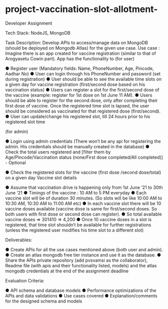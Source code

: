 # project-vaccination-slot-allotment-
Developer Assignment

Tech Stack: NodeJS, MongoDB

Task Description: Develop APIs to access/manage data on MongoDB (should be deployed on Mongodb Atlas) for the given use case. Use case : Imagine there is an app created for vaccine registration (similar to that of Arogyasetu Cowin part). App has the functionality to (for user)

● Register user (Mandatory fields: Name, PhoneNumber, Age, Pincode, Aadhar No) ● User can login through his PhoneNumber and password (set during registration) ● User should be able to see the available time slots on a given day for vaccine registration (first/second dose based on his vaccination status) ● Users can register a slot for the first/second dose of the vaccine (example: register for 1st dose on 1st June 11 AM). ● Users should be able to register for the second dose, only after completing their first dose of vaccine. Once the registered time slot is lapsed, the user should be considered as vaccinated for that registered dose (first/second). ● User can update/change his registered slot, till 24 hours prior to his registered slot time

(for admin)

● Login using admin credentials (There won’t be any api for registering the admin. His credentials should be manually created in the database) ● Check the total users registered and [filter them by Age/Pincode/Vaccination status (none/First dose completed/All completed)] - Optional

● Check the registered slots for the vaccine (first dose /second dose/total) on a given day Vaccine slot details

● Assume that vaccination drive is happening only from 1st June ‘21 to 30th June ‘21 ● Timings of the vaccine : 10 AM to 5 PM everyday ● Each vaccine slot will be of duration 30 minutes. (So slots will be like 10:00 AM to 10:30 AM, 10:30 AM to 11:00 AM etc) ● In each vaccine slot there will be 10 vaccine doses available (vaccine dose is same for first/second doses. So both users with first dose or second dose can register). ● So total available vaccine doses => 301410 => 4,200 ● Once 10 vaccine doses in a slot is registered, that time slot shouldn’t be available for further registrations (unless the registered user modifies his time slot to a different slot)

Deliverables:

● Create APIs for all the use cases mentioned above (both user and admin). ● Create an atlas mongodb free tier instance and use it as the database. ● Share the APIs private repository (add pvsvamsi as the collaborator), Readme file (with apis and their functionality listed, models) and the atlas mongodb credentials at the end of the assignment deadline

Evaluation Criteria:

● API schema and database models ● Performance optimizations of the APIs and data validations ● Use cases covered ● Explanation/comments for the designed schema and models
